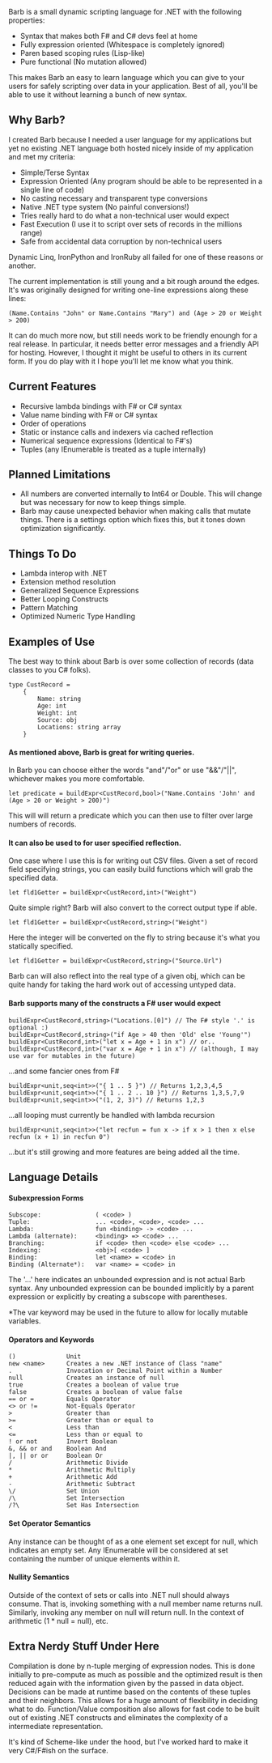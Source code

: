 Barb is a small dynamic scripting language for .NET with the following properties:

- Syntax that makes both F# and C# devs feel at home
- Fully expression oriented (Whitespace is completely ignored)
- Paren based scoping rules (Lisp-like)
- Pure functional (No mutation allowed)

This makes Barb an easy to learn language which you can give to your users for safely scripting over data in your application.  Best of all, you'll be able to use it without learning a bunch of new syntax.


Why Barb?
---------

I created Barb because I needed a user language for my applications but yet no existing .NET language both hosted nicely inside of my application and met my criteria:

- Simple/Terse Syntax
- Expression Oriented (Any program should be able to be represented in a single line of code)
- No casting necessary and transparent type conversions
- Native .NET type system (No painful conversions!)
- Tries really hard to do what a non-technical user would expect
- Fast Execution (I use it to script over sets of records in the millions range)
- Safe from accidental data corruption by non-technical users

Dynamic Linq, IronPython and IronRuby all failed for one of these reasons or another.

The current implementation is still young and a bit rough around the edges. It's was originally designed for writing one-line expressions along these lines:

	(Name.Contains "John" or Name.Contains "Mary") and (Age > 20 or Weight > 200)

It can do much more now, but still needs work to be friendly enoungh for a real release. In particular, it needs better error messages and a friendly API for hosting. However, I thought it might be useful to others in its current form.  If you do play with it I hope you'll let me know what you think.


Current Features <a id="features" />
----------------

- Recursive lambda bindings with F# or C# syntax
- Value name binding with F# or C# syntax
- Order of operations 
- Static or instance calls and indexers via cached reflection
- Numerical sequence expressions (Identical to F#'s)
- Tuples (any IEnumerable is treated as a tuple internally)


Planned Limitations <a id="limitations" />
-------------------

- All numbers are converted internally to Int64 or Double.  This will change but was necessary for now to keep things simple.
- Barb may cause unexpected behavior when making calls that mutate things.  There is a settings option which fixes this, but it tones down optimization significantly.


Things To Do <a id="todo" />
------------

- Lambda interop with .NET
- Extension method resolution
- Generalized Sequence Expressions
- Better Looping Constructs
- Pattern Matching
- Optimized Numeric Type Handling


Examples of Use <a id="examples" />
---------------

The best way to think about Barb is over some collection of records (data classes to you C# folks).

	type CustRecord =
		{
			Name: string
			Age: int
			Weight: int
			Source: obj
			Locations: string array
		}

#### As mentioned above, Barb is great for writing queries. ####

In Barb you can choose either the words "and"/"or" or use "&&"/"||", whichever makes you more comfortable.

	let predicate = buildExpr<CustRecord,bool>("Name.Contains 'John' and (Age > 20 or Weight > 200)")

This will will return a predicate which you can then use to filter over large numbers of records.

#### It can also be used to for user specified reflection. ####

One case where I use this is for writing out CSV files. Given a set of record field specifying strings, you can easily build functions which will grab the specified data.  
 
	let fld1Getter = buildExpr<CustRecord,int>("Weight") 

Quite simple right? Barb will also convert to the correct output type if able.
 
	let fld1Getter = buildExpr<CustRecord,string>("Weight") 

Here the integer will be converted on the fly to string because it's what you statically specified.
 
	let fld1Getter = buildExpr<CustRecord,string>("Source.Url")

Barb can will also reflect into the real type of a given obj, which can be quite handy for taking the hard work out of accessing untyped data.


#### Barb supports many of the constructs a F# user would expect ####

	buildExpr<CustRecord,string>("Locations.[0]") // The F# style '.' is optional :)
	buildExpr<CustRecord,string>("if Age > 40 then 'Old' else 'Young'")
	buildExpr<CustRecord,int>("let x = Age + 1 in x") // or..
	buildExpr<CustRecord,int>("var x = Age + 1 in x") // (although, I may use var for mutables in the future)

...and some fancier ones from F#

	buildExpr<unit,seq<int>>("{ 1 .. 5 }") // Returns 1,2,3,4,5
	buildExpr<unit,seq<int>>("{ 1 .. 2 .. 10 }") // Returns 1,3,5,7,9
	buildExpr<unit,seq<int>>("(1, 2, 3)") // Returns 1,2,3

...all looping must currently be handled with lambda recursion

	buildExpr<unit,seq<int>>("let recfun = fun x -> if x > 1 then x else recfun (x + 1) in recfun 0") 

...but it's still growing and more features are being added all the time.

Language Details <a id="details" />
----------------

#### Subexpression Forms ####
	
	Subscope: 				( <code> )
	Tuple: 					... <code>, <code>, <code> ...
	Lambda:		 			fun <binding> -> <code> ...
	Lambda (alternate): 	<binding> => <code> ...
	Branching:				if <code> then <code> else <code> ...
	Indexing:				<obj>[ <code> ]
	Binding:				let <name> = <code> in
	Binding (Alternate*):	var <name> = <code> in
	
The '...' here indicates an unbounded expression and is not actual Barb syntax.  Any unbounded expression can be bounded implicitly by a parent expression or explicitly by creating a subscope with parentheses.

*The var keyword may be used in the future to allow for locally mutable variables.

#### Operators and Keywords ####

	()	 			Unit
	new <name>		Creates a new .NET instance of Class "name"
	.				Invocation or Decimal Point within a Number
	null 			Creates an instance of null
	true			Creates a boolean of value true
	false			Creates a boolean of value false
	== or =			Equals Operator
	<> or !=		Not-Equals Operator
	>				Greater than
	>=				Greater than or equal to
	<				Less than
	<=				Less than or equal to
	! or not		Invert Boolean
	&, && or and	Boolean And
	|, || or or		Boolean Or
	/				Arithmetic Divide
	*				Arithmetic Multiply
	+				Arithmetic Add
	-				Arithmetic Subtract
	\/				Set Union
	/\				Set Intersection
	/?\				Set Has Intersection

#### Set Operator Semantics ####

Any instance can be thought of as a one element set except for null, which indicates an empty set.  Any IEnumerable will be considered at set containing the number of unique elements within it.


#### Nullity Semantics ####

Outside of the context of sets or calls into .NET null should always consume.  That is, invoking something with a null member name returns null.  Similarly, invoking any member on null will return null.  In the context of arithmetic (1 * null = null), etc. 


Extra Nerdy Stuff Under Here <a id="nerdy" />
----------------------------

Compilation is done by n-tuple merging of expression nodes.  This is done initially to pre-compute as much as possible and the optimized result is then reduced again with the information given by the passed in data object.  Decisions can be made at runtime based on the contents of these tuples and their neighbors.  This allows for a huge amount of flexibility in deciding what to do.  Function/Value composition also allows for fast code to be built out of existing .NET constructs and eliminates the complexity of a intermediate representation.

It's kind of Scheme-like under the hood, but I've worked hard to make it very C#/F#ish on the surface.
